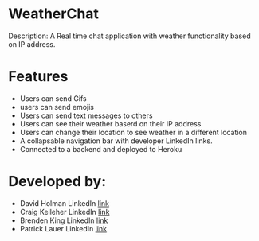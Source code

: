 # WeatherChat

Description: A Real time chat application with weather functionality based on IP address. 

# Features
- Users can send Gifs
- users can send emojis
- Users can send text messages to others
- Users can see their weather baserd on their IP address
- Users can change their location to see weather in a different location
- A collapsable navigation bar with developer LinkedIn links.
- Connected to a backend and deployed to Heroku

# Developed by:
- David Holman LinkedIn [link](https://www.linkedin.com/in/davidholmanpage/ "LinkedIn")
- Craig Kelleher LinkedIn [link](https://www.linkedin.com/in/craigkelleher/ "LinkedIn")
- Brenden King LinkedIn [link](https://www.linkedin.com/in/brenden-king-swe/ "LinkedIn")
- Patrick Lauer LinkedIn [link](https://www.linkedin.com/in/pj-lauer/ "LinkedIn")
